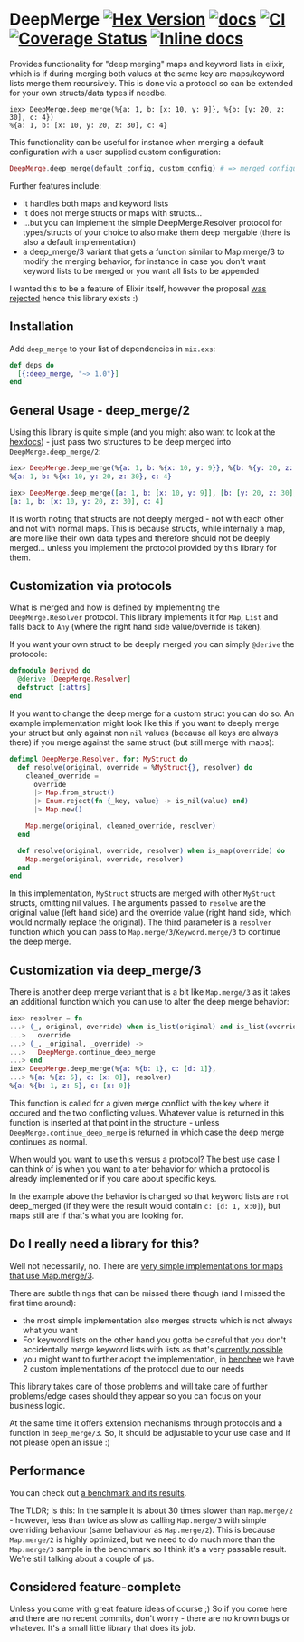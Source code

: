 # DeepMerge [![Hex Version](https://img.shields.io/hexpm/v/deep_merge.svg)](https://hex.pm/packages/deep_merge) [![docs](https://img.shields.io/badge/docs-hexpm-blue.svg)](https://hexdocs.pm/deep_merge/) [![CI](https://github.com/PragTob/deep_merge/actions/workflows/main.yml/badge.svg)](https://github.com/PragTob/deep_merge/actions/workflows/main.yml) [![Coverage Status](https://coveralls.io/repos/github/PragTob/deep_merge/badge.svg?branch=master)](https://coveralls.io/github/PragTob/deep_merge?branch=master) [![Inline docs](http://inch-ci.org/github/PragTob/deep_merge.svg?branch=master)](http://inch-ci.org/github/PragTob/deep_merge)

Provides functionality for "deep merging" maps and keyword lists in elixir, which is if during merging both values at the same key are maps/keyword lists merge them recursively. This is done via a protocol so can be extended for your own structs/data types if needbe.

```
iex> DeepMerge.deep_merge(%{a: 1, b: [x: 10, y: 9]}, %{b: [y: 20, z: 30], c: 4})
%{a: 1, b: [x: 10, y: 20, z: 30], c: 4}
```

This functionality can be useful for instance when merging a default configuration with a user supplied custom configuration:

```elixir
DeepMerge.deep_merge(default_config, custom_config) # => merged configuration
```

Further features include:

* It handles both maps and keyword lists
* It does not merge structs or maps with structs…
* …but you can implement the simple DeepMerge.Resolver protocol for types/structs of your choice to also make them deep mergable (there is also a default implementation)
* a deep_merge/3 variant that gets a function similar to Map.merge/3 to modify the merging behavior, for instance in case you don't want keyword lists to be merged or you want all lists to be appended

I wanted this to be a feature of Elixir itself, however the proposal [was rejected](https://github.com/elixir-lang/elixir/pull/5339) hence this library exists :)

## Installation

Add `deep_merge` to your list of dependencies in `mix.exs`:

  ```elixir
  def deps do
    [{:deep_merge, "~> 1.0"}]
  end
  ```

## General Usage - deep_merge/2

Using this library is quite simple (and you might also want to look at the [hexdocs](https://hexdocs.pm/deep_merge/api-reference.html)) - just pass two structures to be deep merged into `DeepMerge.deep_merge/2`:

```elixir
iex> DeepMerge.deep_merge(%{a: 1, b: %{x: 10, y: 9}}, %{b: %{y: 20, z: 30}, c: 4})
%{a: 1, b: %{x: 10, y: 20, z: 30}, c: 4}

iex> DeepMerge.deep_merge([a: 1, b: [x: 10, y: 9]], [b: [y: 20, z: 30], c: 4])
[a: 1, b: [x: 10, y: 20, z: 30], c: 4]
```

It is worth noting that structs are not deeply merged - not with each other and not with normal maps. This is because structs, while internally a map, are more like their own data types and therefore should not be deeply merged... unless you implement the protocol provided by this library for them.

## Customization via protocols

What is merged and how is defined by implementing the `DeepMerge.Resolver` protocol. This library implements it for `Map`, `List` and falls back to `Any` (where the right hand side value/override is taken).

If you want your own struct to be deeply merged you can simply `@derive` the protocole:

```elixir
defmodule Derived do
  @derive [DeepMerge.Resolver]
  defstruct [:attrs]
end
```


If you want to change the deep merge for a custom struct you can do so. An example implementation might look like this if you want to deeply merge your struct but only against non `nil` values (because all keys are always there) if you merge against the same struct (but still merge with maps):

```elixir
defimpl DeepMerge.Resolver, for: MyStruct do
  def resolve(original, override = %MyStruct{}, resolver) do
    cleaned_override =
      override
      |> Map.from_struct()
      |> Enum.reject(fn {_key, value} -> is_nil(value) end)
      |> Map.new()

    Map.merge(original, cleaned_override, resolver)
  end

  def resolve(original, override, resolver) when is_map(override) do
    Map.merge(original, override, resolver)
  end
end
```

In this implementation, `MyStruct` structs are merged with other `MyStruct` structs, omitting nil values. The arguments passed to `resolve` are the original value (left hand side) and the override value (right hand side, which would normally replace the original). The third parameter is a `resolver` function which you can pass to `Map.merge/3`/`Keyword.merge/3` to continue the deep merge.

## Customization via deep_merge/3

There is another deep merge variant that is a bit like `Map.merge/3` as it takes an additional function which you can use to alter the deep merge behavior:

```elixir
iex> resolver = fn
...> (_, original, override) when is_list(original) and is_list(override) ->
...>   override
...> (_, _original, _override) ->
...>   DeepMerge.continue_deep_merge
...> end
iex> DeepMerge.deep_merge(%{a: %{b: 1}, c: [d: 1]},
...> %{a: %{z: 5}, c: [x: 0]}, resolver)
%{a: %{b: 1, z: 5}, c: [x: 0]}
```

This function is called for a given merge conflict with the key where it occured and the two conflicting values. Whatever value is returned in this function is inserted at that point in the structure - unless `DeepMerge.continue_deep_merge` is returned in which case the deep merge continues as normal.

When would you want to use this versus a protocol? The best use case I can think of is when you want to alter behavior for which a protocol is already implemented or if you care about specific keys.

In the example above the behavior is changed so that keyword lists are not deep_merged (if they were the result would contain `c: [d: 1, x:0]`), but maps still are if that's what you are looking for.

## Do I really need a library for this?

Well not necessarily, no. There are [very simple implementations for maps that use Map.merge/3](http://stackoverflow.com/a/38865647).

There are subtle things that can be missed there though (and I missed the first time around):

* the most simple implementation also merges structs which is not always what you want
* For keyword lists on the other hand you gotta be careful that you don't accidentally merge keyword lists with lists as that's [currently possible](https://github.com/elixir-lang/elixir/issues/5395)
* you might want to further adopt the implementation, in [benchee](https://github.com/bencheeorg/benchee) we have 2 custom implementations of the protocol due to our needs

This library takes care of those problems and will take care of further problems/edge cases should they appear so you can focus on your business logic.

At the same time it offers extension mechanisms through protocols and a function in `deep_merge/3`. So, it should be adjustable to your use case and if not please open an issue :)

## Performance

You can check out [a benchmark and its results](https://github.com/PragTob/deep_merge/blob/master/benches/bench/deep_merge.exs).

The TLDR; is this: In the sample it is about 30 times slower than `Map.merge/2` - however, less than twice as slow as calling `Map.merge/3` with simple overriding behaviour (same behaviour as `Map.merge/2`). This is because `Map.merge/2` is highly optimized, but we need to do much more than the `Map.merge/3` sample in the benchmark so I think it's a very passable result. We're still talking about a couple of μs.

## Considered feature-complete

Unless you come with great feature ideas of course ;) So if you come here and there are no recent commits, don't worry - there are no known bugs or whatever. It's a small little library that does its job.

